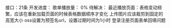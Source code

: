 接口：21条
开发进度：
    歌单播放量： 0%
待解决：
    最近播放页面：表格变动频繁，应该在重新加载页面的时候表格数据顺序才变化
    上传图片应该裁剪到固定的高宽大小
    oss设置为预签名url，设置过期时间为1小时
    登录注册页面表单回填问题